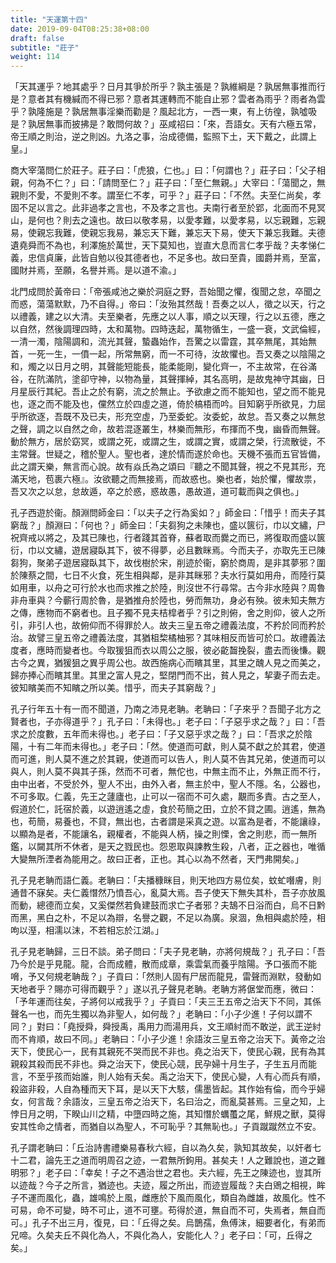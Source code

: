 ```yaml
---
title: "天運第十四"
date: 2019-09-04T08:25:38+08:00
draft: false
subtitle: "莊子"
weight: 114
---
```




「<span class="text-secondary">天其運乎？地其處乎？日月其爭於所乎？孰主張是？孰維綱是？孰居無事推而行是？意者其有機緘而不得已邪？意者其運轉而不能自止邪？雲者為雨乎？雨者為雲乎？孰隆施是？孰居無事淫樂而勸是？風起北方，一西一東，有上彷徨，孰噓吸是？孰居無事而披拂是？敢問何故？</span>」巫咸祒曰：「<span class="text-secondary">來，吾語女。天有六極五常，帝王順之則治，逆之則凶。九洛之事，治成德備，監照下土，天下戴之，此謂上皇。</span>」


商大宰蕩問仁於莊子。莊子曰：「<span class="text-secondary">虎狼，仁也。</span>」曰：「<span class="text-secondary">何謂也？</span>」莊子曰：「<span class="text-secondary">父子相親，何為不仁？</span>」曰：「<span class="text-secondary">請問至仁？</span>」莊子曰：「<span class="text-secondary">至仁無親。</span>」大宰曰：「<span class="text-secondary">蕩聞之，無親則不愛，不愛則不孝。謂至仁不孝，可乎？</span>」莊子曰：「<span class="text-secondary">不然。夫至仁尚矣，孝固不足以言之。此非過孝之言也，不及孝之言也。夫南行者至於郢，北面而不見冥山，是何也？則去之遠也。故曰以敬孝易，以愛孝難，以愛孝易，以忘親難，忘親易，使親忘我難，使親忘我易，兼忘天下難，兼忘天下易，使天下兼忘我難。夫德遺堯舜而不為也，利澤施於萬世，天下莫知也，豈直大息而言仁孝乎哉？夫孝悌仁義，忠信貞廉，此皆自勉以役其德者也，不足多也。故曰至貴，國爵并焉，至富，國財并焉，至願，名譽并焉。是以道不渝。</span>」


北門成問於黃帝曰：「<span class="text-secondary">帝張咸池之樂於洞庭之野，吾始聞之懼，復聞之怠，卒聞之而惑，蕩蕩默默，乃不自得。</span>」帝曰：「<span class="text-secondary">汝殆其然哉！吾奏之以人，徵之以天，行之以禮義，建之以大清。夫至樂者，先應之以人事，順之以天理，行之以五德，應之以自然，然後調理四時，太和萬物。四時迭起，萬物循生，一盛一衰，文武倫經，一清一濁，陰陽調和，流光其聲，蟄蟲始作，吾驚之以雷霆，其卒無尾，其始無首，一死一生，一僨一起，所常無窮，而一不可待，汝故懼也。吾又奏之以陰陽之和，燭之以日月之明，其聲能短能長，能柔能剛，變化齊一，不主故常，在谷滿谷，在阬滿阬，塗卻守神，以物為量，其聲揮綽，其名高明，是故鬼神守其幽，日月星辰行其紀。吾止之於有窮，流之於無止。予欲慮之而不能知也，望之而不能見也，逐之而不能及也，儻然立於四虛之道，倚於槁梧而吟。目知窮乎所欲見，力屈乎所欲逐，吾既不及已夫，形充空虛，乃至委蛇。汝委蛇，故怠。吾又奏之以無怠之聲，調之以自然之命，故若混逐叢生，林樂而無形，布揮而不曳，幽昏而無聲。動於無方，居於窈冥，或謂之死，或謂之生，或謂之實，或謂之榮，行流散徙，不主常聲。世疑之，稽於聖人。聖也者，達於情而遂於命也。天機不張而五官皆備，此之謂天樂，無言而心說。故有焱氏為之頌曰『聽之不聞其聲，視之不見其形，充滿天地，苞裹六極』。汝欲聽之而無接焉，而故惑也。樂也者，始於懼，懼故祟，吾又次之以怠，怠故遁，卒之於惑，惑故愚，愚故道，道可載而與之俱也。</span>」


孔子西遊於衞。顏淵問師金曰：「<span class="text-secondary">以夫子之行為奚如？</span>」師金曰：「<span class="text-secondary">惜乎！而夫子其窮哉？</span>」顏淵曰：「<span class="text-secondary">何也？</span>」師金曰：「<span class="text-secondary">夫芻狗之未陳也，盛以篋衍，巾以文繡，尸祝齊戒以將之，及其已陳也，行者踐其首脊，蘇者取而爨之而已，將復取而盛以篋衍，巾以文繡，遊居寢臥其下，彼不得夢，必且數眯焉。今而夫子，亦取先王已陳芻狗，聚弟子遊居寢臥其下，故伐樹於宋，削迹於衞，窮於商周，是非其夢邪？圍於陳蔡之間，七日不火食，死生相與鄰，是非其眯邪？夫水行莫如用舟，而陸行莫如用車，以舟之可行於水也而求推之於陸，則沒世不行尋常。古今非水陸與？周魯非舟車與？今蘄行周於魯，是猶推舟於陸也，勞而無功，身必有殃。彼未知夫無方之傳，應物而不窮者也。且子獨不見夫桔槹者乎？引之則俯，舍之則仰，彼人之所引，非引人也，故俯仰而不得罪於人。故夫三皇五帝之禮義法度，不矜於同而矜於治。故譬三皇五帝之禮義法度，其猶柤棃橘柚邪？其味相反而皆可於口。故禮義法度者，應時而變者也。今取猨狙而衣以周公之服，彼必齕齧挽裂，盡去而後慊。觀古今之異，猶猨狙之異乎周公也。故西施病心而矉其里，其里之醜人見之而美之，歸亦捧心而矉其里。其里之富人見之，堅閉門而不出，貧人見之，挈妻子而去走。彼知矉美而不知矉之所以美。惜乎，而夫子其窮哉？</span>」


孔子行年五十有一而不聞道，乃南之沛見老聃。老聃曰：「<span class="text-secondary">子來乎？吾聞子北方之賢者也，子亦得道乎？</span>」孔子曰：「<span class="text-secondary">未得也。</span>」老子曰：「<span class="text-secondary">子惡乎求之哉？</span>」曰：「<span class="text-secondary">吾求之於度數，五年而未得也。</span>」老子曰：「<span class="text-secondary">子又惡乎求之哉？</span>」曰：「<span class="text-secondary">吾求之於陰陽，十有二年而未得也。</span>」老子曰：「<span class="text-secondary">然。使道而可獻，則人莫不獻之於其君，使道而可進，則人莫不進之於其親，使道而可以告人，則人莫不告其兄弟，使道而可以與人，則人莫不與其子孫，然而不可者，無佗也，中無主而不止，外無正而不行，由中出者，不受於外，聖人不出，由外入者，無主於中，聖人不隱。名，公器也，不可多取。仁義，先王之蘧廬也，止可以一宿而不可久處，覯而多責。古之至人，假道於仁，託宿於義，以遊逍遙之虛，食於苟簡之田，立於不貸之圃。逍遙，無為也，苟簡，易養也，不貸，無出也，古者謂是采真之遊。以富為是者，不能讓祿，以顯為是者，不能讓名，親權者，不能與人柄，操之則慄，舍之則悲，而一無所鑑，以闚其所不休者，是天之戮民也。怨恩取與諫教生殺，八者，正之器也，唯循大變無所湮者為能用之。故曰正者，正也。其心以為不然者，天門弗開矣。</span>」


孔子見老聃而語仁義。老聃曰：「<span class="text-secondary">夫播穅眯目，則天地四方易位矣，蚊虻噆膚，則通昔不寐矣。夫仁義憯然乃憤吾心，亂莫大焉。吾子使天下無失其朴，吾子亦放風而動，總德而立矣，又奚傑然若負建鼓而求亡子者邪？夫鵠不日浴而白，烏不日黔而黑，黑白之朴，不足以為辯，名譽之觀，不足以為廣。泉涸，魚相與處於陸，相呴以溼，相濡以沫，不若相忘於江湖。</span>」


孔子見老聃歸，三日不談。弟子問曰：「<span class="text-secondary">夫子見老聃，亦將何規哉？</span>」孔子曰：「<span class="text-secondary">吾乃今於是乎見龍。龍，合而成體，散而成章，乘雲氣而養乎陰陽。予口張而不能嗋，予又何規老聃哉？</span>」子貢曰：「<span class="text-secondary">然則人固有尸居而龍見，雷聲而淵默，發動如天地者乎？賜亦可得而觀乎？</span>」遂以孔子聲見老聃。老聃方將倨堂而應，微曰：「<span class="text-secondary">予年運而往矣，子將何以戒我乎？</span>」子貢曰：「<span class="text-secondary">夫三王五帝之治天下不同，其係聲名一也，而先生獨以為非聖人，如何哉？</span>」老聃曰：「<span class="text-secondary">小子少進！子何以謂不同？</span>」對曰：「<span class="text-secondary">堯授舜，舜授禹，禹用力而湯用兵，文王順紂而不敢逆，武王逆紂而不肯順，故曰不同。</span>」老聃曰：「<span class="text-secondary">小子少進！余語汝三皇五帝之治天下。黃帝之治天下，使民心一，民有其親死不哭而民不非也。堯之治天下，使民心親，民有為其親殺其殺而民不非也。舜之治天下，使民心競，民孕婦十月生子，子生五月而能言，不至乎孩而始誰，則人始有夭矣。禹之治天下，使民心變，人有心而兵有順，殺盜非殺，人自為種而天下耳，是以天下大駭，儒墨皆起。其作始有倫，而今乎婦女，何言哉？余語汝，三皇五帝之治天下，名曰治之，而亂莫甚焉。三皇之知，上悖日月之明，下睽山川之精，中墮四時之施，其知憯於蠣蠆之尾，鮮規之獸，莫得安其性命之情者，而猶自以為聖人，不可恥乎？其無恥也。</span>」子貢蹴蹴然立不安。


孔子謂老聃曰：「<span class="text-secondary">丘治詩書禮樂易春秋六經，自以為久矣，孰知其故矣，以奸者七十二君，論先王之道而明周召之迹，一君無所鉤用。甚矣夫！人之難說也，道之難明邪？</span>」老子曰：「<span class="text-secondary">幸矣！子之不遇治世之君也。夫六經，先王之陳迹也，豈其所以迹哉？今子之所言，猶迹也。夫迹，履之所出，而迹豈履哉？夫白鶂之相視，眸子不運而風化，蟲，雄鳴於上風，雌應於下風而風化，類自為雌雄，故風化。性不可易，命不可變，時不可止，道不可壅。苟得於道，無自而不可，失焉者，無自而可。</span>」孔子不出三月，復見，曰：「<span class="text-secondary">丘得之矣。烏鵲孺，魚傅沫，細要者化，有弟而兄啼。久矣夫丘不與化為人，不與化為人，安能化人？</span>」老子曰：「<span class="text-secondary">可，丘得之矣。</span>」